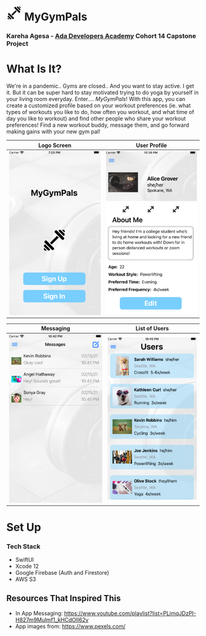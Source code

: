 # ![plot](./images/barbell-40.png) MyGymPals
### Kareha Agesa - [Ada Developers Academy](https://adadevelopersacademy.org/) Cohort 14 Capstone Project

# What Is It?
We're in a pandemic.. Gyms are closed.. And you want to stay active. I get it. But it can be super hard to stay motivated trying to do yoga by yourself in your living room everyday. Enter.... _MyGymPals_! With this app, you can create a customized profile based on your workout preferences (ie. what types of workouts you like to do, how often you workout, and what time of day you like to workout) and find other people who share your workout preferences! Find a new workout buddy, message them, and go forward making gains with your new gym pal!

<!-- ![plot](./images/homeview_small.png) ![plot](./images/homeview_small.png) ![plot](./images/homeview_small.png)
![plot](./images/homeview_small.png) -->

Logo Screen         |  User Profile
:-------------------------:|:-------------------------:
![](./images/homeview.png)  |  ![](./images/user-profile.png)


Messaging     |  List of Users
:-------------------------:|:-------------------------:
![](./images/messages.png)  |  ![](./images/users.png)

# Set Up
### Tech Stack
- SwiftUI
- Xcode 12
- Google Firebase (Auth and Firestore)
- AWS S3

## Resources That Inspired This
- In App Messaging: https://www.youtube.com/playlist?list=PLimqJDzPI-H827m9Mulmf1_kHCdOII62v
- App images from: https://www.pexels.com/